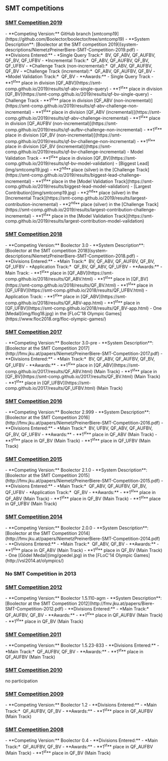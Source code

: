 ## SMT competitions

<h3>
  <a href="http://www.smt-comp.org/2019/" target="_blank">
    SMT Competition 2019
  </a>
</h3>
  - **Competing Version:** GitHub branch [smtcomp19](https://github.com/Boolector/boolector/tree/smtcomp19)
  - **System Description**:
      [Boolector at the SMT competition 2019](system-descriptions/NiemetzPreinerBiere-SMT-Competition-2019.pdf)
  - **Divisions Entered:**
    - *Single Query Track:*&nbsp; BV, QF_ABV, QF_AUFBV, QF_BV, QF_UFBV
    - *Incremental Track:*&nbsp; QF_ABV, QF_AUFBV, QF_BV, QF_UFBV
    - *Challenge Track (non-incremental):*&nbsp; QF_ABV, QF_AUFBV, QF_BV
    - *Challenge Track (incremental):*&nbsp; QF_ABV, QF_AUFBV, QF_BV
    - *Model Validation Track:*&nbsp; QF_BV
  - **Awards:**
    - Single Query Track
       - **1<sup>st</sup>** place in division [QF_ABV](https://smt-comp.github.io/2019/results/qf-abv-single-query) 
       - **1<sup>st</sup>** place in division [QF_BV](https://smt-comp.github.io/2019/results/qf-bv-single-query)
    - Challenge Track
       - **1<sup>st</sup>** place in division [QF_ABV (non-incremental)](https://smt-comp.github.io/2019/results/qf-abv-challenge-non-incremental)
       - **1<sup>st</sup>** place in division [QF_ABV (incremental)](https://smt-comp.github.io/2019/results/qf-abv-challenge-incremental)
       - **1<sup>st</sup>** place in division [QF_AUFBV (non-incremental)](https://smt-comp.github.io/2019/results/qf-aufbv-challenge-non-incremental)
       - **1<sup>st</sup>** place in division [QF_BV (non-incremental)](https://smt-comp.github.io/2019/results/qf-bv-challenge-non-incremental)
       - **1<sup>st</sup>** place in division [QF_BV (incremental)](https://smt-comp.github.io/2019/results/qf-bv-challenge-incremental)
    - Model Validation Track
       - **1<sup>st</sup>** place in division [QF_BV](https://smt-comp.github.io/2019/results/qf-bv-model-validation)
    - [Biggest Lead](img/smtcomp19.jpg)
       - **2<sup>nd</sup>** place (silver) in the [Challenge Track](https://smt-comp.github.io/2019/results/biggest-lead-challenge-incremental)
       - **1<sup>st</sup>** place in the [Model Validation Track](https://smt-comp.github.io/2019/results/biggest-lead-model-validation)
    - [Largest Contribution](img/smtcomp19.jpg)
       - **2<sup>nd</sup>** place (silver) in the [Incremental Track](https://smt-comp.github.io/2019/results/largest-contribution-incremental)
       - **2<sup>nd</sup>** place (silver) in the [Challenge Track](https://smt-comp.github.io/2019/results/largest-contribution-challenge-incremental)
       - **1<sup>st</sup>** place in the [Model Validation Track](https://smt-comp.github.io/2019/results/largest-contribution-model-validation)
<h3>
  <a href="http://www.smt-comp.org/2018/" target="_blank">
    SMT Competition 2018
  </a>
</h3>
  - **Competing Version:** Boolector 3.0
  - **System Description**:
      [Boolector at the SMT competition 2018](system-descriptions/NiemetzPreinerBiere-SMT-Competition-2018.pdf)
  - **Divisions Entered:**
    - *Main Track:*&nbsp; BV, QF_ABV, QF_AUFBV, QF_BV, QF_UFBV
    - *Application Track:*&nbsp; QF_BV, QF_ABV, QF_UFBV
  - **Awards:**
    - Main Track:
      - **1<sup>st</sup>** place in [QF_ABV](https://smt-comp.github.io/2018/results/QF_ABV.html)
      - **1<sup>st</sup>** place in [QF_BV](https://smt-comp.github.io/2018/results/QF_BV.html)
      - **1<sup>st</sup>** place in [QF_UFBV](https://smt-comp.github.io/2018/results/QF_UFBV.html)
    - Application Track:
      - **1<sup>st</sup>** place in [QF_ABV](https://smt-comp.github.io/2018/results/QF_ABV-app.html)
      - **1<sup>st</sup>** place in [QF_UFBV](https://smt-comp.github.io/2018/results/QF_BV-app.html)
    - One [Medal](img/flog18.jpg) in the [FLoC'18 Olympic Games](https://www.floc2018.org/floc-olympic-games/)

<h3>
  <a href="http://smtcomp.sourceforge.net/2017/" target="_blank">
    SMT Competition 2017
  </a>
</h3>
  - **Competing Version:** Boolector 3.0-pre
  - **System Description**:
      [Boolector at the SMT Competition 2017](http://fmv.jku.at/papers/NiemetzPreinerBiere-SMT-Competition-2017.pdf)
  - **Divisions Entered:**
    - *Main Track:*&nbsp; BV, QF_ABV, QF_AUFBV, QF_BV, QF_UFBV
  - **Awards:**
    - **1<sup>st</sup>** place in [QF_ABV](https://smt-comp.github.io/2017/results/QF_ABV.html) (Main Track)
    - **1<sup>st</sup>** place in [QF_BV](https://smt-comp.github.io/2017/results/QF_BV.html) (Main Track)
    - **1<sup>st</sup>** place in [QF_UFBV](https://smt-comp.github.io/2017/results/QF_UFBV.html) (Main Track)


<h3>
  <a href="http://smtcomp.sourceforge.net/2016/" target="_blank">
    SMT Competition 2016
  </a>
</h3>
  - **Competing Version:** Boolector 2.999
  - **System Description**:
      [Boolector at the SMT Competition 2016](http://fmv.jku.at/papers/NiemetzPreinerBiere-SMT-Competition-2016.pdf)
  - **Divisions Entered:**
    - *Main Track:*&nbsp; BV, UFBV, QF_ABV, QF_AUFBV, QF_BV, QF_UFBV
  - **Awards:**
    - **1<sup>st</sup>** place in QF_ABV (Main Track)
    - **1<sup>st</sup>** place in QF_BV (Main Track)
    - **1<sup>st</sup>** place in QF_UFBV (Main Track)

<h3>
  <a href="http://smtcomp.sourceforge.net/2015/" target="_blank">
    SMT Competition 2015
  </a>
</h3>
  - **Competing Version:** Boolector 2.1.0
  - **System Description**:
      [Boolector at the SMT Competition 2015](http://fmv.jku.at/papers/NiemetzPreinerBiere-SMT-Competition-2015.pdf)
  - **Divisions Entered:**
    - *Main Track:*&nbsp; QF_ABV, QF_AUFBV, QF_BV, QF_UFBV
    - *Application Track:*&nbsp; QF_BV
  - **Awards:**
    - **1<sup>st</sup>** place in QF_ABV (Main Track)
    - **1<sup>st</sup>** place in QF_BV (Main Track)
    - **1<sup>st</sup>** place in QF_UFBV (Main Track)

<h3>
  <a href="http://smtcomp.sourceforge.net/2014/" target="_blank">
    SMT Competition 2014
  </a>
</h3>
  - **Competing Version:** Boolector 2.0.0
  - **System Description**:
      [Boolector at the SMT Competition 2014](http://fmv.jku.at/papers/NiemetzPreinerBiere-SMT-Competition-2014.pdf)
  - **Divisions Entered:**
    - *Main Track:*&nbsp; QF_ABV, QF_BV
  - **Awards:**
    - **1<sup>st</sup>** place in QF_ABV (Main Track)
    - **1<sup>st</sup>** place in QF_BV (Main Track)
    - One [G&ouml;del Medal](img/goedel.jpg) in the [FLoC'14 Olympic Games](http://vsl2014.at/olympics/)

<h3>
    No SMT Competition in 2013
</h3>

<h3>
  <a href="http://smtcomp.sourceforge.net/2012/" target="_blank">
    SMT Competition 2012
  </a>
</h3>
  - **Competing Version:** Boolector 1.5.110-agm
  - **System Description**:
      [Boolector at the SMT Competition 2012](http://fmv.jku.at/papers/Biere-SMT-Competition-2012.pdf)
  - **Divisions Entered:**
    - *Main Track:*&nbsp; QF_AUFBV, QF_BV
  - **Awards:**
    - **1<sup>st</sup>** place in QF_AUFBV (Main Track)
    - **1<sup>st</sup>** place in QF_BV (Main Track)

<h3>
  <a href="http://smtcomp.sourceforge.net/2011/" target="_blank">
    SMT Competition 2011
  </a>
</h3>
  - **Competing Version:** Boolector 1.5.23-833
  - **Divisions Entered:**
    - *Main Track:*&nbsp; QF_AUFBV, QF_BV
  - **Awards:**
    - **1<sup>st</sup>** place in QF_AUFBV (Main Track)

<h3>
  <a href="http://smtcomp.sourceforge.net/2010/" target="_blank">
    SMT Competition 2010
  </a>
</h3>

no participation

<h3>
  <a href="http://smtcomp.sourceforge.net/2009/" target="_blank">
    SMT Competition 2009
  </a>
</h3>
  - **Competing Version:** Boolector 1.2
  - **Divisions Entered:**
    - *Main Track:*&nbsp; QF_AUFBV, QF_BV
  - **Awards:**
    - **1<sup>st</sup>** place in QF_AUFBV (Main Track)

<h3>
  <a href="http://smtcomp.sourceforge.net/2008/" target="_blank">
    SMT Competition 2008
  </a>
</h3>
  - **Competing Version:** Boolector 0.4
  - **Divisions Entered:**
    - *Main Track:*&nbsp; QF_AUFBV, QF_BV 
  - **Awards:**
    - **1<sup>st</sup>** place in QF_AUFBV (Main Track)
    - **1<sup>st</sup>** place in QF_BV (Main Track)


